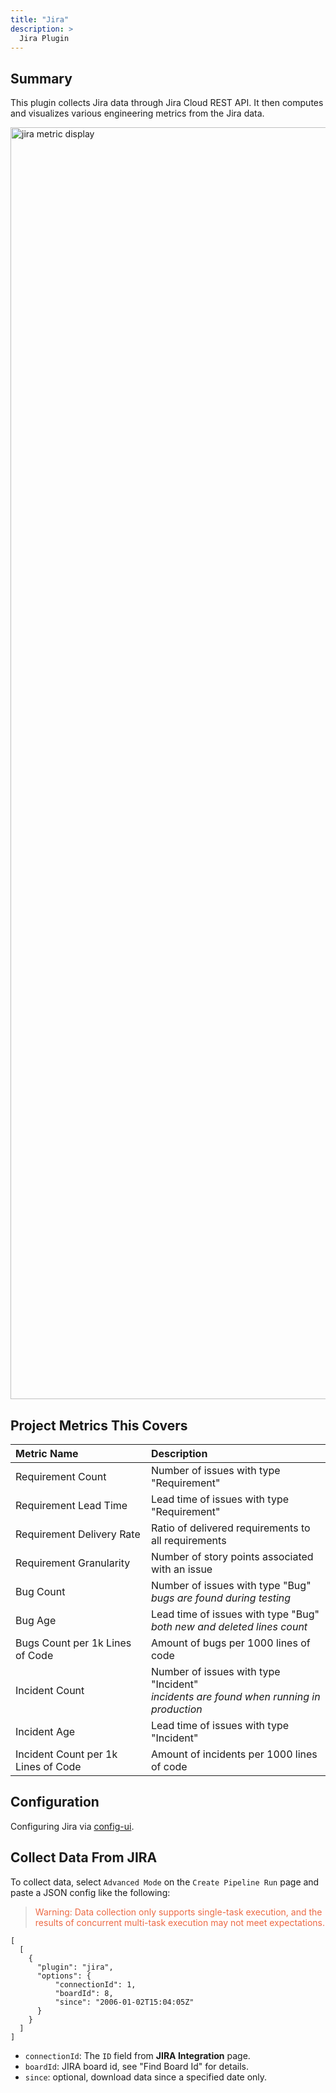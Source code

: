 ```yaml
---
title: "Jira"
description: >
  Jira Plugin
---
```



## Summary

This plugin collects Jira data through Jira Cloud REST API. It then computes and visualizes various engineering metrics from the Jira data.

<img width="2035" alt="jira metric display" src="https://user-images.githubusercontent.com/2908155/132926143-7a31d37f-22e1-487d-92a3-cf62e402e5a8.png" />

## Project Metrics This Covers

| Metric Name                         | Description                                                                                       |
|:------------------------------------|:--------------------------------------------------------------------------------------------------|
| Requirement Count	                  | Number of issues with type "Requirement"                                                          |
| Requirement Lead Time	              | Lead time of issues with type "Requirement"                                                       |
| Requirement Delivery Rate           | Ratio of delivered requirements to all requirements                                               |
| Requirement Granularity             | Number of story points associated with an issue                                                   |
| Bug Count	                          | Number of issues with type "Bug"<br/><i>bugs are found during testing</i>                         |
| Bug Age	                          | Lead time of issues with type "Bug"<br/><i>both new and deleted lines count</i>                   |
| Bugs Count per 1k Lines of Code     | Amount of bugs per 1000 lines of code                                                             |
| Incident Count                      | Number of issues with type "Incident"<br/><i>incidents are found when running in production</i>   |
| Incident Age                        | Lead time of issues with type "Incident"                                                          |
| Incident Count per 1k Lines of Code | Amount of incidents per 1000 lines of code                                                        |

## Configuration
Configuring Jira via [config-ui](/UserManuals/ConfigUI/Jira.md).

## Collect Data From JIRA

To collect data, select `Advanced Mode` on the `Create Pipeline Run` page and paste a JSON config like the following:

> <font color="#ED6A45">Warning: Data collection only supports single-task execution, and the results of concurrent multi-task execution may not meet expectations.</font>

```
[
  [
    {
      "plugin": "jira",
      "options": {
          "connectionId": 1,
          "boardId": 8,
          "since": "2006-01-02T15:04:05Z"
      }
    }
  ]
]
```

- `connectionId`: The `ID` field from **JIRA Integration** page.
- `boardId`: JIRA board id, see "Find Board Id" for details.
- `since`: optional, download data since a specified date only.


